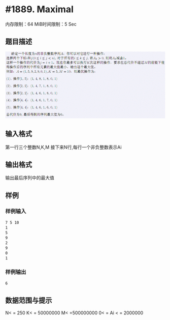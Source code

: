 # #1889. Maximal

内存限制：64 MiB时间限制：5 Sec

## 题目描述

![](images/1889.jpg)

## 输入格式

第一行三个整数N,K,M
接下来N行,每行一个非负整数表示Ai


## 输出格式

输出最后序列中的最大值

## 样例

### 样例输入

    
    7 5 10
    1
    5
    9
    2
    9
    0
    1
    
    
    

### 样例输出

    
    6
    
    

## 数据范围与提示

N< = 250
K< = 50000000
M< =500000000
0< = Ai < = 2000000
